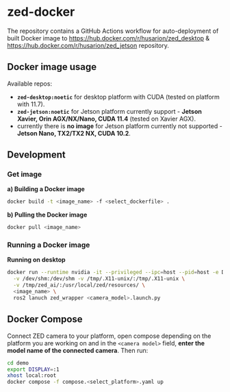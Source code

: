 # zed-docker

The repository contains a GitHub Actions workflow for auto-deployment of built Docker image to https://hub.docker.com/r/husarion/zed_desktop & https://hub.docker.com/r/husarion/zed_jetson repository.

## Docker image usage

Available repos: 
- **`zed-desktop:noetic`** for desktop platform with CUDA (tested on platform with 11.7).
- **`zed-jetson:noetic`** for Jetson platform currently support - **Jetson Xavier, Orin AGX/NX/Nano, CUDA 11.4** (tested on Xavier AGX).
- currently there is **no image** for Jetson platform currently not supported - **Jetson Nano, TX2/TX2 NX, CUDA 10.2**.

## Development

### Get image
**a) Building a Docker image**

```bash
docker build -t <image_name> -f <select_dockerfile> .
```
**b) Pulling the Docker image**

```bash
docker pull <image_name>
```

### Running a Docker image

**Running on desktop**

```bash
docker run --runtime nvidia -it --privileged --ipc=host --pid=host -e DISPLAY \
  -v /dev/shm:/dev/shm -v /tmp/.X11-unix/:/tmp/.X11-unix \
  -v /tmp/zed_ai/:/usr/local/zed/resources/ \
  <image_name> \
  ros2 lanuch zed_wrapper <camera_model>.launch.py
```

## Docker Compose

Connect ZED camera to your platform, open compose depending on the platform you are working on and in the `<camera model>` field, **enter the model name of the connected camera**. Then run:

```bash
cd demo
export DISPLAY=:1
xhost local:root
docker compose -f compose.<select_platform>.yaml up
```
